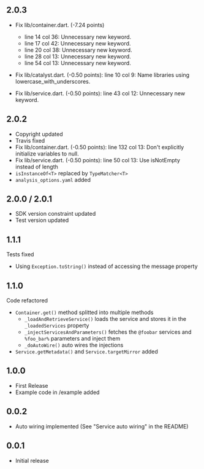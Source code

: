 ## 2.0.3
- Fix lib/container.dart. (-7.24 points)
  - line 14 col 36: Unnecessary new keyword.
  - line 17 col 42: Unnecessary new keyword.
  - line 20 col 38: Unnecessary new keyword.
  - line 28 col 13: Unnecessary new keyword.
  - line 54 col 13: Unnecessary new keyword.

- Fix lib/catalyst.dart. (-0.50 points): line 10 col 9: Name libraries using lowercase_with_underscores.
- Fix lib/service.dart. (-0.50 points): line 43 col 12: Unnecessary new keyword.

## 2.0.2
- Copyright updated
- Travis fixed
- Fix lib/container.dart. (-0.50 points): line 132 col 13: Don't explicitly initialize variables to null.
- Fix lib/service.dart. (-0.50 points): line 50 col 13: Use isNotEmpty instead of length
- `isInstanceOf<T>` replaced by `TypeMatcher<T>`
- `analysis_options.yaml` added

## 2.0.0 / 2.0.1
- SDK version constraint updated
- Test version updated

## 1.1.1

Tests fixed
- Using `Exception.toString()` instead of accessing the message property

## 1.1.0

Code refactored
- `Container.get()` method splitted into multiple methods
  - `_loadAndRetrieveService()`  loads the service and stores it in the `_loadedServices` property
  - `_injectServicesAndParameters()` fetches the `@foobar` services and `%foo_bar%` parameters and inject them
  - `_doAutoWire()` auto wires the injections
- `Service.getMetadata()` and `Service.targetMirror` added
  
## 1.0.0

- First Release
- Example code in /example added

## 0.0.2

- Auto wiring implemented (See "Service auto wiring" in the README)

## 0.0.1

- Initial release